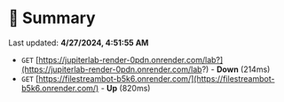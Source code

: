 # 📖 Summary
Last updated: **4/27/2024, 4:51:55 AM**

- `GET` [https://jupiterlab-render-0pdn.onrender.com/lab?](https://jupiterlab-render-0pdn.onrender.com/lab?) - **Down** (214ms)
- `GET` [https://filestreambot-b5k6.onrender.com/](https://filestreambot-b5k6.onrender.com/) - **Up** (820ms)
